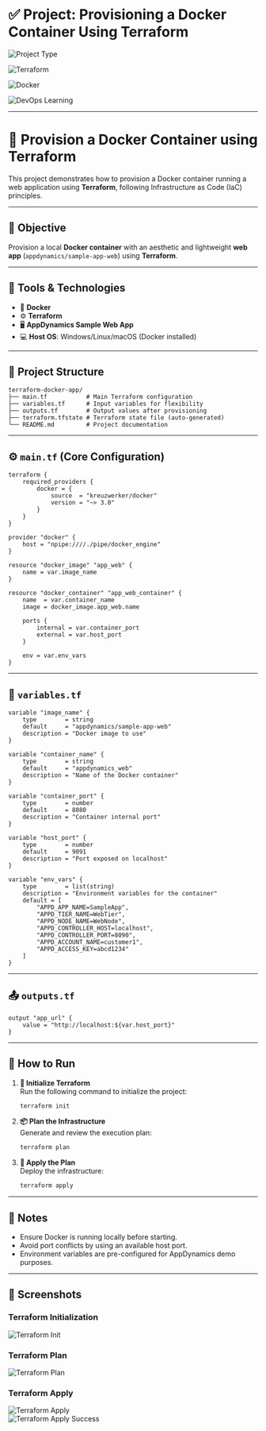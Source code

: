 # ✅ Project: Provisioning a Docker Container Using Terraform

<!-- 🚀 Project Type -->
![Project Type](https://img.shields.io/badge/Project-Dockerized%20App-blueviolet?style=for-the-badge&logo=docker&logoColor=white)

<!-- ⚙️ Terraform Version -->
![Terraform](https://img.shields.io/badge/Terraform-v1.6.0-623CE4?style=for-the-badge&logo=terraform&logoColor=white)

<!-- 🐳 Docker -->
![Docker](https://img.shields.io/badge/Docker-Container%20Based-2496ED?style=for-the-badge&logo=docker&logoColor=white)

<!-- 🔥 Learning -->
![DevOps Learning](https://img.shields.io/badge/DevOps-Journey-orange?style=for-the-badge&logo=git&logoColor=white)

---

# 🚀 Provision a Docker Container using Terraform

This project demonstrates how to provision a Docker container running a web application using **Terraform**, following Infrastructure as Code (IaC) principles.

---

## 📌 Objective

Provision a local **Docker container** with an aesthetic and lightweight **web app** (`appdynamics/sample-app-web`) using **Terraform**.

---

## 🧰 Tools & Technologies

- 🐳 **Docker**
- ⚙️ **Terraform**
- 🖥️ **AppDynamics Sample Web App**
- 💻 **Host OS**: Windows/Linux/macOS (Docker installed)

---

## 📂 Project Structure

```plaintext
terraform-docker-app/
├── main.tf           # Main Terraform configuration
├── variables.tf      # Input variables for flexibility
├── outputs.tf        # Output values after provisioning
├── terraform.tfstate # Terraform state file (auto-generated)
└── README.md         # Project documentation
```

---

## ⚙️ `main.tf` (Core Configuration)

```hcl
terraform {
    required_providers {
        docker = {
            source  = "kreuzwerker/docker"
            version = "~> 3.0"
        }
    }
}

provider "docker" {
    host = "npipe:////./pipe/docker_engine"
}

resource "docker_image" "app_web" {
    name = var.image_name
}

resource "docker_container" "app_web_container" {
    name  = var.container_name
    image = docker_image.app_web.name

    ports {
        internal = var.container_port
        external = var.host_port
    }

    env = var.env_vars
}
```

---

## 🔧 `variables.tf`

```hcl
variable "image_name" {
    type        = string
    default     = "appdynamics/sample-app-web"
    description = "Docker image to use"
}

variable "container_name" {
    type        = string
    default     = "appdynamics_web"
    description = "Name of the Docker container"
}

variable "container_port" {
    type        = number
    default     = 8080
    description = "Container internal port"
}

variable "host_port" {
    type        = number
    default     = 9091
    description = "Port exposed on localhost"
}

variable "env_vars" {
    type        = list(string)
    description = "Environment variables for the container"
    default = [
        "APPD_APP_NAME=SampleApp",
        "APPD_TIER_NAME=WebTier",
        "APPD_NODE_NAME=WebNode",
        "APPD_CONTROLLER_HOST=localhost",
        "APPD_CONTROLLER_PORT=8090",
        "APPD_ACCOUNT_NAME=customer1",
        "APPD_ACCESS_KEY=abcd1234"
    ]
}
```

---

## 📤 `outputs.tf`

```hcl
output "app_url" {
    value = "http://localhost:${var.host_port}"
}
```

---

## 🚀 How to Run

1. **🧱 Initialize Terraform**  
     Run the following command to initialize the project:  
     ```bash
     terraform init
     ```

2. **📦 Plan the Infrastructure**  
     Generate and review the execution plan:  
     ```bash
     terraform plan
     ```

3. **🚀 Apply the Plan**  
     Deploy the infrastructure:  
     ```bash
     terraform apply
     ```

---

## 📎 Notes

- Ensure Docker is running locally before starting.
- Avoid port conflicts by using an available host port.
- Environment variables are pre-configured for AppDynamics demo purposes.

---

## 📸 Screenshots

### Terraform Initialization
![Terraform Init](<Screenshot 2025-04-10 194159.png>)

### Terraform Plan
![Terraform Plan](<Screenshot 2025-04-10 194229.png>)

### Terraform Apply
![Terraform Apply](<Screenshot 2025-04-10 194425.png>)  
![Terraform Apply Success](<Screenshot 2025-04-10 194441.png>)

